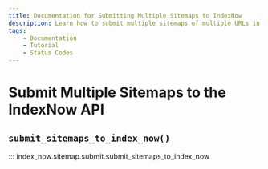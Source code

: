 ```yaml
---
title: Documentation for Submitting Multiple Sitemaps to IndexNow
description: Learn how to submit multiple sitemaps of multiple URLs in bulk to the IndexNow API.
tags:
    - Documentation
    - Tutorial
    - Status Codes
---
```



# Submit Multiple Sitemaps to the IndexNow API
## `submit_sitemaps_to_index_now()`

::: index_now.sitemap.submit.submit_sitemaps_to_index_now
